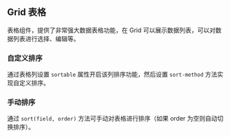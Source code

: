 <div class="demo-header">
<p class="overviewicon">
  <span class="wapi-list-form"/>
</p>

## Grid 表格

<nova-uxlink widget-name="Grid"></nova-uxlink>

表格组件，提供了非常强大数据表格功能，在 Grid 可以展示数据列表，可以对数据列表进行选择、编辑等。
</div>

### 自定义排序

通过表格列设置 `sortable` 属性开启该列排序功能，然后设置 `sort-method` 方法实现自定义排序。

<nova-demo-view link="grid/sort/custom-sort"></nova-demo-view>

### 手动排序

通过 `sort(field, order)` 方法可手动对表格进行排序（如果 order 为空则自动切换排序）。

<nova-demo-view link="grid/methods/sort"></nova-demo-view>

<br>
